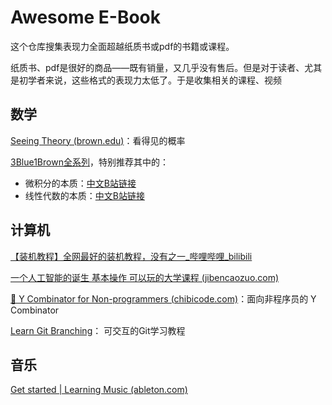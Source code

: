 # Awesome E-Book

这个仓库搜集表现力全面超越纸质书或pdf的书籍或课程。

纸质书、pdf是很好的商品——既有销量，又几乎没有售后。但是对于读者、尤其是初学者来说，这些格式的表现力太低了。于是收集相关的课程、视频

## 数学

[Seeing Theory (brown.edu)](https://seeing-theory.brown.edu/)：看得见的概率

[3Blue1Brown全系列](https://www.3blue1brown.com/)，特别推荐其中的：
- 微积分的本质：[中文B站链接](https://www.bilibili.com/video/BV1qW411N7FU)
- 线性代数的本质：[中文B站链接](https://www.bilibili.com/video/BV1ys411472E)

## 计算机

[【装机教程】全网最好的装机教程，没有之一_哔哩哔哩_bilibili](https://www.bilibili.com/video/BV1BG4y137mG/?spm_id_from=..top_right_bar_window_default_collection.content.click)

[一个人工智能的诞生 基本操作 可以玩的大学课程 (jibencaozuo.com)](https://jibencaozuo.com/zh-Hans/videoSeries/1/episode/0)

[🙂 Y Combinator for Non-programmers (chibicode.com)](https://ycombinator.chibicode.com/)：面向非程序员的 Y Combinator

[Learn Git Branching](https://learngitbranching.js.org/)：
可交互的Git学习教程

## 音乐

 [Get started | Learning Music (ableton.com)](https://learningmusic.ableton.com/)
